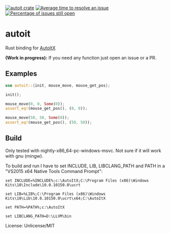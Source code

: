 [![autoit crate](https://img.shields.io/crates/v/autoit.svg)](https://crates.io/crates/autoit) [![Average time to resolve an issue](http://isitmaintained.com/badge/resolution/bbigras/rs-autoit.svg)](http://isitmaintained.com/project/bbigras/rs-autoit "Average time to resolve an issue")
[![Percentage of issues still open](http://isitmaintained.com/badge/open/bbigras/rs-autoit.svg)](http://isitmaintained.com/project/bbigras/rs-autoit "Percentage of issues still open")

# autoit

Rust binding for [AutoItX](https://www.autoitscript.com/site/autoit/)

**(Work in progress):** If you need any function just open an issue or a PR.

## Examples
```rust
use autoit::{init, mouse_move, mouse_get_pos};

init();

mouse_move(0, 0, Some(0));
assert_eq!(mouse_get_pos(), (0, 0));

mouse_move(50, 50, Some(0));
assert_eq!(mouse_get_pos(), (50, 50));
```

## Build

Only tested with nightly-x86_64-pc-windows-msvc. Not sure if it will work with gnu (mingw).

To build and run I have to set INCLUDE, LIB, LIBCLANG_PATH and PATH in a "VS2015 x64 Native Tools Command Prompt":

```batch
set INCLUDE=%INCLUDE%;c:\AutoItX;C:\Program Files (x86)\Windows Kits\10\Include\10.0.10150.0\ucrt

set LIB=%LIB%;C:\Program Files (x86)\Windows Kits\10\Lib\10.0.10150.0\ucrt\x64;C:\AutoItX

set PATH=%PATH%;c:\AutoItX

set LIBCLANG_PATH=D:\LLVM\bin
```

License: Unlicense/MIT
